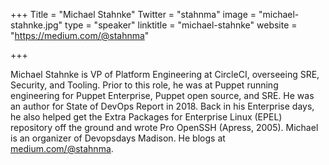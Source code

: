 +++
Title = "Michael Stahnke"
Twitter = "stahnma"
image = "michael-stahnke.jpg"
type = "speaker"
linktitle = "michael-stahnke"
website = "https://medium.com/@stahnma"

+++

Michael Stahnke is VP of Platform Engineering at CircleCI, overseeing SRE, Security, and Tooling. Prior to this role, he was at Puppet running engineering for Puppet Enterprise, Puppet open source, and SRE. He was an author for State of DevOps Report in 2018. Back in his Enterprise days, he also helped get the Extra Packages for Enterprise Linux (EPEL) repository off the ground and wrote Pro OpenSSH (Apress, 2005). Michael is an organizer of Devopsdays Madison. He blogs at [medium.com/@stahnma](https://medium.com/@stahnma).
